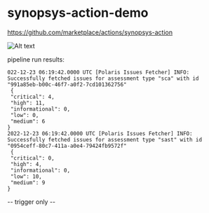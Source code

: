 # synopsys-action-demo

https://github.com/marketplace/actions/synopsys-action

![Alt text](polaris-app-proj.png?raw=true "Polaris Screen capture")


pipeline run results:
```
022-12-23 06:19:42.0000 UTC [Polaris Issues Fetcher] INFO: Successfully fetched issues for assessment type "sca" with id "991a85eb-b00c-46f7-a0f2-7cd101362756"
 {
 "critical": 4,
 "high": 11,
 "informational": 0,
 "low": 0,
 "medium": 6
}
2022-12-23 06:19:42.0000 UTC [Polaris Issues Fetcher] INFO: Successfully fetched issues for assessment type "sast" with id "0954ceff-80c7-411a-a0e4-79424fb9572f"
 {
 "critical": 0,
 "high": 4,
 "informational": 0,
 "low": 10,
 "medium": 9
}
```

-- trigger only --

